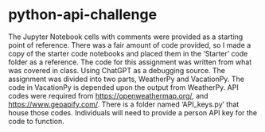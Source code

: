 # python-api-challenge

The Jupyter Notebook cells with comments were provided as a starting point of reference. There was a fair amount of code provided, so I made a copy of the starter code notebooks and placed them in the ‘Starter’ code folder as a reference. 
The code for this assignment was written from what was covered in class. Using ChatGPT as a debugging source. 
The assignment was divided into two parts, WeatherPy and VacationPy. The code in VacationPy is depended upon the output from WeatherPy. 
API codes were required from https://openweathermap.org/, and https://www.geoapify.com/. There is a folder named ‘API_keys.py’ that house those codes. Individuals will need to provide a person API key for the code to function.
